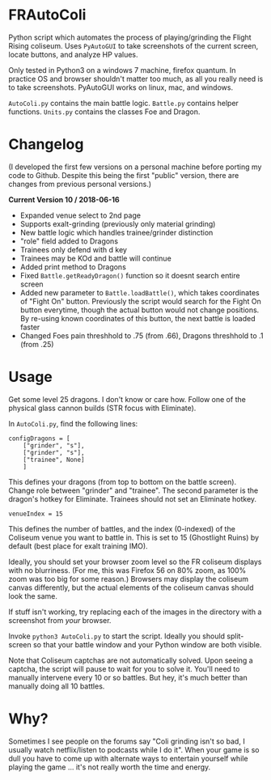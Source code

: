 # FRAutoColi

Python script which automates the process of playing/grinding the Flight Rising coliseum. Uses `PyAutoGUI` to take screenshots of the current screen, locate buttons, and analyze HP values.

Only tested in Python3 on a windows 7 machine, firefox quantum. In practice OS and browser shouldn't matter too much, as all you really need is to take screenshots. PyAutoGUI works on linux, mac, and windows.

`AutoColi.py` contains the main battle logic. `Battle.py` contains helper functions. `Units.py` contains the classes Foe and Dragon. 

# Changelog

(I developed the first few versions on a personal machine before porting my code to Github. Despite this being the first "public" version, there are changes from previous personal versions.)

**Current Version 10 / 2018-06-16** 
* Expanded venue select to 2nd page
* Supports exalt-grinding (previously only material grinding)
 * New battle logic which handles trainee/grinder distinction
 * "role" field added to Dragons
 * Trainees only defend with d key
 * Trainees may be KOd and battle will continue
* Added print method to Dragons
* Fixed `Battle.getReadyDragon()` function so it doesnt search entire screen
* Added new parameter to `Battle.loadBattle()`, which takes coordinates of "Fight On" button. Previously the script would search for the Fight On button everytime, though the actual button would not change positions. By re-using known coordinates of this button, the next battle is loaded faster
* Changed Foes pain threshhold to .75 (from .66), Dragons threshhold to .1 (from .25)

# Usage

Get some level 25 dragons. I don't know or care how. Follow one of the physical glass cannon builds (STR focus with Eliminate).

In `AutoColi.py`, find the following lines:

```
configDragons = [
    ["grinder", "s"],
    ["grinder", "s"],
    ["trainee", None]
    ]
```

This defines your dragons (from top to bottom on the battle screen). Change role between "grinder" and "trainee". The second parameter is the dragon's hotkey for Eliminate. Trainees should not set an Eliminate hotkey. 

```numBattles = 20
venueIndex = 15
```

This defines the number of battles, and the index (0-indexed) of the Coliseum venue you want to battle in. This is set to 15 (Ghostlight Ruins) by default (best place for exalt training IMO).

Ideally, you should set your browser zoom level so the FR coliseum displays with no blurriness. (For me, this was Firefox 56 on 80% zoom, as 100% zoom was too big for some reason.) Browsers may display the coliseum canvas differently, but the actual elements of the coliseum canvas should look the same. 

If stuff isn't working, try replacing each of the images in the directory with a screenshot from _your_ browser. 

Invoke `python3 AutoColi.py` to start the script. Ideally you should split-screen so that your battle window and your Python window are both visible.

Note that Coliseum captchas are not automatically solved. Upon seeing a captcha, the script will pause to wait for you to solve it. You'll need to manually intervene every 10 or so battles. But hey, it's much better than manually doing all 10 battles.

# Why?

Sometimes I see people on the forums say "Coli grinding isn't so bad, I usually watch netflix/listen to podcasts while I do it". When your game is so dull you have to come up with alternate ways to entertain yourself while playing the game ... it's not really worth the time and energy.
